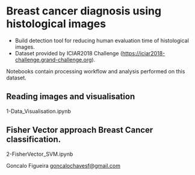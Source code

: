 # Breast cancer diagnosis using histological images

- Build detection tool for reducing human evaluation time of histological images.
- Dataset provided by ICIAR2018 Challenge (https://iciar2018-challenge.grand-challenge.org).

Notebooks contain processing workflow and analysis performed on this dataset.

## Reading images and visualisation

1-Data_Visualisation.ipynb


## Fisher Vector approach Breast Cancer classification.

2-FisherVector_SVM.ipynb

Goncalo Figueira
goncalochavesf@gmail.com

